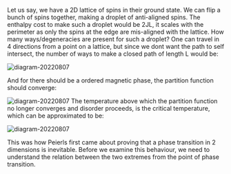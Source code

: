 Let us say, we have a 2D lattice of spins in their ground state. We can flip a bunch of spins together, making a droplet of anti-aligned spins. The enthalpy cost to make such a droplet would be 2JL, it scales with the perimeter as only the spins at the edge are mis-aligned with the lattice. How many ways/degeneracies are present for such a droplet? One can travel in 4 directions from a point on a lattice, but since we dont want the path to self intersect, the number of ways to make a closed path of length L would be:

![diagram-20220807](https://user-images.githubusercontent.com/65448559/183263667-e0f0a95b-8eaa-46df-88ae-e64b3c5ce691.png)

And for there should be a ordered magnetic phase, the partition function should converge:

![diagram-20220807](https://user-images.githubusercontent.com/65448559/183263749-631a1e22-d496-4c80-a763-4ecfb38f3463.png)
The temperature above which the partition function no longer converges and disorder proceeds, is the critical temperature, which can be approximated to be:



![diagram-20220807](https://user-images.githubusercontent.com/65448559/183263816-ad71b184-17f2-40f3-8956-922df5baf00b.png)

This was how Peierls first came about proving that a phase transition in 2 dimensions is inevitable. Before we examine this behaviour, we need to understand the relation between the two extremes from the point of phase transition.
